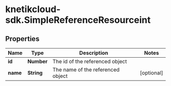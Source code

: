 # knetikcloud-sdk.SimpleReferenceResourceint

## Properties
Name | Type | Description | Notes
------------ | ------------- | ------------- | -------------
**id** | **Number** | The id of the referenced object | 
**name** | **String** | The name of the referenced object | [optional] 


